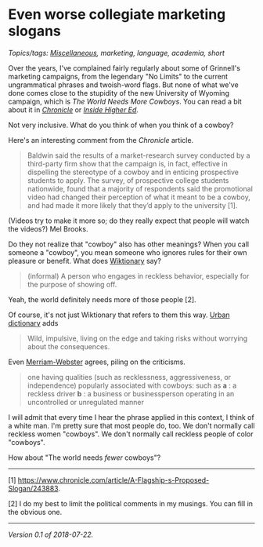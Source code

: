Even worse collegiate marketing slogans
=======================================

*Topics/tags: [Miscellaneous](index-misc), marketing, language, academia, short*

Over the years, I've complained fairly regularly about some of Grinnell's
marketing campaigns, from the legendary "No Limits" to the current
ungrammatical phrases and twoish-word flags.  But none of what we've done
comes close to the stupidity of the new University of Wyoming campaign,
which is *The World Needs More Cowboys*.  You can read a bit about it in
[_Chronicle_](https://www.chronicle.com/article/A-Flagship-s-Proposed-Slogan/243883) or [_Inside Higher Ed_](https://www.insidehighered.com/quicktakes/2018/07/09/wyomings-cowboy-slogan-draws-criticism).

Not very inclusive.  What do you think of when you think of a cowboy?

Here's an interesting comment from the _Chronicle_ article.

> Baldwin said the results of a market-research survey conducted by a third-party firm show that the campaign is, in fact, effective in dispelling the stereotype of a cowboy and in enticing prospective students to apply. The survey, of prospective college students nationwide, found that a majority of respondents said the promotional video had changed their perception of what it meant to be a cowboy, and had made it more likely that they’d apply to the university [1].

(Videos try to make it more so; do they really expect
that people will watch the videos?)  Mel Brooks.  

Do they not realize that "cowboy" also has other meanings?
When you call someone a "cowboy", you mean someone who
ignores rules for their own pleasure or benefit.  What does
[Wiktionary](https://en.wiktionary.org/wiki/cowboy) say?

> (informal) A person who engages in reckless behavior, especially for the purpose of showing off.

Yeah, the world definitely needs more of those people [2].  

Of course, it's not just Wiktionary that refers to them this way.  [Urban
dictionary](https://www.urbandictionary.com/define.php?term=cowboy) adds

> Wild, impulsive, living on the edge and taking risks without worrying about the consequences. 

Even [Merriam-Webster](https://www.merriam-webster.com/dictionary/cowboy)
agrees, piling on the criticisms.

> one having qualities (such as recklessness, aggressiveness, or
independence) popularly associated with cowboys: such as **a** : a
reckless driver **b** : a business or businessperson operating in an
uncontrolled or unregulated manner

I will admit that every time I hear the phrase applied in this context,
I think of a white man.  I'm pretty sure that most people do, too.
We don't normally call reckless women "cowboys".  We don't normally call
reckless people of color "cowboys".

How about "The world needs *fewer* cowboys"?

---

[1] <https://www.chronicle.com/article/A-Flagship-s-Proposed-Slogan/243883>.

[2] I do my best to limit the political comments in my musings.  You can
fill in the obvious one.

---

*Version 0.1 of 2018-07-22.*
